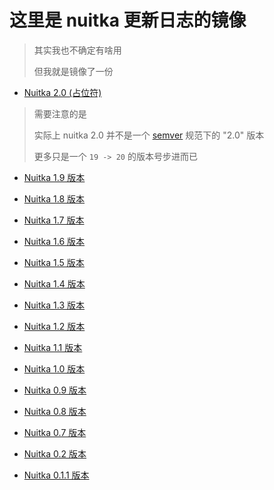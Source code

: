 # 这里是 nuitka 更新日志的镜像

> 其实我也不确定有啥用
>
> 但我就是镜像了一份

- [Nuitka 2.0 (占位符)](main/update-log/2-0.md)

> 需要注意的是
>
> 实际上 nuitka 2.0 并不是一个 [semver](https://semver.org/lang/zh-CN/) 规范下的 "2.0" 版本
>
> 更多只是一个 `19 -> 20` 的版本号步进而已

- [Nuitka 1.9 版本](main/update-log/1-9.md)

- [Nuitka 1.8 版本](main/update-log/1-8.md)

- [Nuitka 1.7 版本](main/update-log/1-7.md)

- [Nuitka 1.6 版本](main/update-log/1-6.md)

- [Nuitka 1.5 版本](main/update-log/1-5.md)

- [Nuitka 1.4 版本](main/update-log/1-4.md)

- [Nuitka 1.3 版本](main/update-log/1-3.md)

- [Nuitka 1.2 版本](main/update-log/1-2.md)

- [Nuitka 1.1 版本](main/update-log/1-1.md)

- [Nuitka 1.0 版本](main/update-log/1-0.md)

- [Nuitka 0.9 版本](main/update-log/0-9.md)

- [Nuitka 0.8 版本](main/update-log/0-8.md)

- [Nuitka 0.7 版本](main/update-log/0-7.md)

- [Nuitka 0.2 版本](main/update-log/0-2.md)

- [Nuitka 0.1.1 版本](main/update-log/0-1-1.md)
